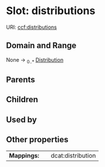 
# Slot: distributions



URI: [ccf:distributions](http://purl.org/ccf/distributions)


## Domain and Range

None &#8594;  <sub>0..\*</sub> [Distribution](Distribution.md)

## Parents


## Children


## Used by


## Other properties

|  |  |  |
| --- | --- | --- |
| **Mappings:** | | dcat:distribution |
